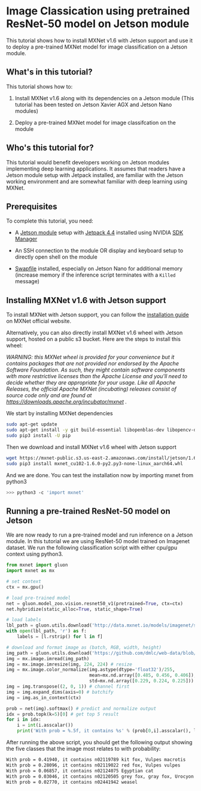 <!--- Licensed to the Apache Software Foundation (ASF) under one -->
<!--- or more contributor license agreements.  See the NOTICE file -->
<!--- distributed with this work for additional information -->
<!--- regarding copyright ownership.  The ASF licenses this file -->
<!--- to you under the Apache License, Version 2.0 (the -->
<!--- "License"); you may not use this file except in compliance -->
<!--- with the License.  You may obtain a copy of the License at -->

<!---   http://www.apache.org/licenses/LICENSE-2.0 -->

<!--- Unless required by applicable law or agreed to in writing, -->
<!--- software distributed under the License is distributed on an -->
<!--- "AS IS" BASIS, WITHOUT WARRANTIES OR CONDITIONS OF ANY -->
<!--- KIND, either express or implied.  See the License for the -->
<!--- specific language governing permissions and limitations -->
<!--- under the License. -->

# Image Classication using pretrained ResNet-50 model on Jetson module

This tutorial shows how to install MXNet v1.6 with Jetson support and use it to deploy a pre-trained MXNet model for image classification on a Jetson module.

## What's in this tutorial?

This tutorial shows how to:

1. Install MXNet v1.6 along with its dependencies on a Jetson module (This tutorial has been tested on Jetson Xavier AGX and Jetson Nano modules)

2. Deploy a pre-trained MXNet model for image classifcation on the module

## Who's this tutorial for?

This tutorial would benefit developers working on Jetson modules implementing deep learning applications. It assumes that readers have a Jetson module setup with Jetpack installed, are familiar with the Jetson working environment and are somewhat familiar with deep learning using MXNet.

## Prerequisites

To complete this tutorial, you need:

* A [Jetson module](https://developer.nvidia.com/embedded/develop/hardware) setup with [Jetpack 4.4](https://docs.nvidia.com/jetson/jetpack/release-notes/) installed using NVIDIA [SDK Manager](https://developer.nvidia.com/nvidia-sdk-manager)

* An SSH connection to the module OR display and keyboard setup to directly open shell on the module

* [Swapfile](https://help.ubuntu.com/community/SwapFaq) installed, especially on Jetson Nano for additional memory (increase memory if the inference script terminates with a `Killed` message)

## Installing MXNet v1.6 with Jetson support

To install MXNet with Jetson support, you can follow the [installation guide](https://mxnet.apache.org/get_started/jetson_setup) on MXNet official website.

Alternatively, you can also directly install MXNet v1.6 wheel with Jetson support, hosted on a public s3 bucket. Here are the steps to install this wheel:

*WARNING: this MXNet wheel is provided for your convenience but it contains packages that are not provided nor endorsed by the Apache Software Foundation.
As such, they might contain software components with more restrictive licenses than the Apache License and you'll need to decide whether they are appropriate for your usage. Like all Apache Releases, the
official Apache MXNet (incubating) releases consist of source code only and are found at https://downloads.apache.org/incubator/mxnet .*

We start by installing MXNet dependencies
```bash
sudo apt-get update
sudo apt-get install -y git build-essential libopenblas-dev libopencv-dev python3-pip
sudo pip3 install -U pip
```

Then we download and install MXNet v1.6 wheel with Jetson support
```bash
wget https://mxnet-public.s3.us-east-2.amazonaws.com/install/jetson/1.6.0/mxnet_cu102-1.6.0-py2.py3-none-linux_aarch64.whl
sudo pip3 install mxnet_cu102-1.6.0-py2.py3-none-linux_aarch64.whl
```

And we are done. You can test the installation now by importing mxnet from python3
```bash
>>> python3 -c 'import mxnet'
```

## Running a pre-trained ResNet-50 model on Jetson

We are now ready to run a pre-trained model and run inference on a Jetson module. In this tutorial we are using ResNet-50 model trained on Imagenet dataset. We run the following classification script with either cpu/gpu context using python3.

```python
from mxnet import gluon
import mxnet as mx

# set context
ctx = mx.gpu()

# load pre-trained model
net = gluon.model_zoo.vision.resnet50_v1(pretrained=True, ctx=ctx)
net.hybridize(static_alloc=True, static_shape=True)

# load labels
lbl_path = gluon.utils.download('http://data.mxnet.io/models/imagenet/synset.txt')
with open(lbl_path, 'r') as f:
    labels = [l.rstrip() for l in f]

# download and format image as (batch, RGB, width, height)
img_path = gluon.utils.download('https://github.com/dmlc/web-data/blob/master/mxnet/doc/tutorials/python/predict_image/cat.jpg?raw=true')
img = mx.image.imread(img_path)
img = mx.image.imresize(img, 224, 224) # resize
img = mx.image.color_normalize(img.astype(dtype='float32')/255,
                               mean=mx.nd.array([0.485, 0.456, 0.406]),
                               std=mx.nd.array([0.229, 0.224, 0.225])) # normalize
img = img.transpose((2, 0, 1)) # channel first
img = img.expand_dims(axis=0) # batchify
img = img.as_in_context(ctx)

prob = net(img).softmax() # predict and normalize output
idx = prob.topk(k=5)[0] # get top 5 result
for i in idx:
    i = int(i.asscalar())
    print('With prob = %.5f, it contains %s' % (prob[0,i].asscalar(), labels[i]))
```

After running the above script, you should get the following output showing the five classes that the image most relates to with probability:
```bash
With prob = 0.41940, it contains n02119789 kit fox, Vulpes macrotis
With prob = 0.28096, it contains n02119022 red fox, Vulpes vulpes
With prob = 0.06857, it contains n02124075 Egyptian cat
With prob = 0.03046, it contains n02120505 grey fox, gray fox, Urocyon cinereoargenteus
With prob = 0.02770, it contains n02441942 weasel
```